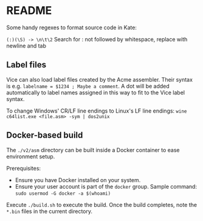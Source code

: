 # README

Some handy regexes to format source code in Kate:

`(:)(\S) -> \n\t\2` Search for : not followed by whitespace, replace with newline and tab

## Label files

Vice can also load label files created by the Acme assembler. Their syntax is e.g.
`labelname = $1234 ; Maybe a comment`. A dot will be added automatically
to label names assigned in this way to fit to the Vice label syntax.

To change Windows' CR/LF line endings to Linux's LF line endings: `wine c64list.exe <file.asm> -sym | dos2unix`

## Docker-based build

The `./v2/asm` directory can be built inside a Docker container to ease environment setup.

Prerequisites:
* Ensure you have Docker installed on your system.
* Ensure your user account is part of the `docker` group. Sample command: `sudo usermod -G docker -a $(whoami)`

Execute `./build.sh` to execute the build. Once the build completes, note the `*.bin` files in the current directory.
